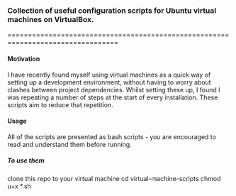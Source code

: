 ### Collection of useful configuration scripts for Ubuntu virtual machines on VirtualBox.
=================================================================================

#### Motivation

I have recently found myself using virtual machines as a quick way of setting up a development environment, without having to worry about clashes between project dependencies. Whilst setting these up, I found I was repeating a number of steps at the start of every installation. These scripts aim to reduce that repetition.

#### Usage

All of the scripts are presented as bash scripts - you are encouraged to read and understand them before running.

##### To use them

clone this repo to your virtual machine
cd virtual-machine-scripts
chmod u+x \*.sh
